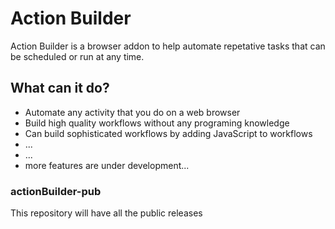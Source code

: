 # Action Builder

Action Builder is a browser addon to help automate repetative tasks that can be scheduled or run at any time.

## What can it do?

* Automate any activity that you do on a web browser
* Build high quality workflows without any programing knowledge
* Can build sophisticated workflows by adding JavaScript to workflows
* ...
* ...
* more features are under development...


### actionBuilder-pub

This repository will have all the public releases
